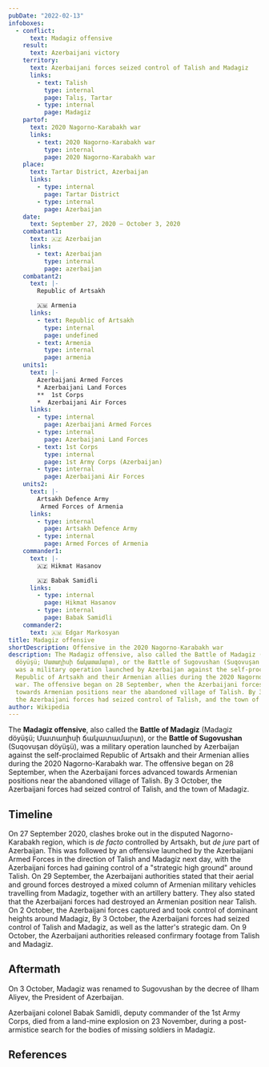 ```yaml
---
pubDate: "2022-02-13"
infoboxes:
  - conflict:
      text: Madagiz offensive
    result:
      text: Azerbaijani victory
    territory:
      text: Azerbaijani forces seized control of Talish and Madagiz
      links:
        - text: Talish
          type: internal
          page: Talış, Tartar
        - type: internal
          page: Madagiz
    partof:
      text: 2020 Nagorno-Karabakh war
      links:
        - text: 2020 Nagorno-Karabakh war
          type: internal
          page: 2020 Nagorno-Karabakh war
    place:
      text: Tartar District, Azerbaijan
      links:
        - type: internal
          page: Tartar District
        - type: internal
          page: Azerbaijan
    date:
      text: September 27, 2020 – October 3, 2020
    combatant1:
      text: 🇦🇿 Azerbaijan
      links:
        - text: Azerbaijan
          type: internal
          page: azerbaijan
    combatant2:
      text: |-
        Republic of Artsakh

        🇦🇲 Armenia
      links:
        - text: Republic of Artsakh
          type: internal
          page: undefined
        - text: Armenia
          type: internal
          page: armenia
    units1:
      text: |-
        Azerbaijani Armed Forces
        * Azerbaijani Land Forces
        **  1st Corps 
        *  Azerbaijani Air Forces
      links:
        - type: internal
          page: Azerbaijani Armed Forces
        - type: internal
          page: Azerbaijani Land Forces
        - text: 1st Corps
          type: internal
          page: 1st Army Corps (Azerbaijan)
        - type: internal
          page: Azerbaijani Air Forces
    units2:
      text: |-
        Artsakh Defence Army
         Armed Forces of Armenia
      links:
        - type: internal
          page: Artsakh Defence Army
        - type: internal
          page: Armed Forces of Armenia
    commander1:
      text: |-
        🇦🇿 Hikmat Hasanov 

        🇦🇿 Babak Samidli
      links:
        - type: internal
          page: Hikmat Hasanov
        - type: internal
          page: Babak Samidli
    commander2:
      text: 🇦🇲 Edgar Markosyan
title: Madagiz offensive
shortDescription: Offensive in the 2020 Nagorno-Karabakh war
description: The Madagiz offensive, also called the Battle of Madagiz (Madagiz
  döyüşü; Մատաղիսի ճակատամարտ), or the Battle of Sugovushan (Suqovuşan döyüşü),
  was a military operation launched by Azerbaijan against the self-proclaimed
  Republic of Artsakh and their Armenian allies during the 2020 Nagorno-Karabakh
  war. The offensive began on 28 September, when the Azerbaijani forces advanced
  towards Armenian positions near the abandoned village of Talish. By 3 October,
  the Azerbaijani forces had seized control of Talish, and the town of Madagiz.
author: Wikipedia
---
```


The **Madagiz offensive**, also called the **Battle of Madagiz** (Madagiz döyüşü; Մատաղիսի ճակատամարտ), or the **Battle of Sugovushan** (Suqovuşan döyüşü), was a military operation launched by Azerbaijan against the self-proclaimed Republic of Artsakh and their Armenian allies during the 2020 Nagorno-Karabakh war. The offensive began on 28 September, when the Azerbaijani forces advanced towards Armenian positions near the abandoned village of Talish. By 3 October, the Azerbaijani forces had seized control of Talish, and the town of Madagiz.

## Timeline

On 27 September 2020, clashes broke out in the disputed Nagorno-Karabakh region, which is _de facto_ controlled by Artsakh, but _de jure_ part of Azerbaijan. This was followed by an offensive launched by the Azerbaijani Armed Forces in the direction of Talish and Madagiz next day, with the Azerbaijani forces had gaining control of a "strategic high ground" around Talish. On 29 September, the Azerbaijani authorities stated that their aerial and ground forces destroyed a mixed column of Armenian military vehicles travelling from Madagiz, together with an artillery battery. They also stated that the Azerbaijani forces had destroyed an Armenian position near Talish. On 2 October, the Azerbaijani forces captured and took control of dominant heights around Madagiz, By 3 October, the Azerbaijani forces had seized control of Talish and Madagiz, as well as the latter's strategic dam. On 9 October, the Azerbaijani authorities released confirmary footage from Talish and Madagiz.

## Aftermath

On 3 October, Madagiz was renamed to Sugovushan by the decree of Ilham Aliyev, the President of Azerbaijan.

Azerbaijani colonel Babak Samidli, deputy commander of the 1st Army Corps, died from a land-mine explosion on 23 November, during a post-armistice search for the bodies of missing soldiers in Madagiz.

## References
